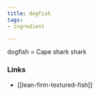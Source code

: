 ```yaml
---
title: dogfish
tags:
- ingredient

---
```

dogfish = Cape shark shark

### Links

* [[lean-firm-textured-fish]]
